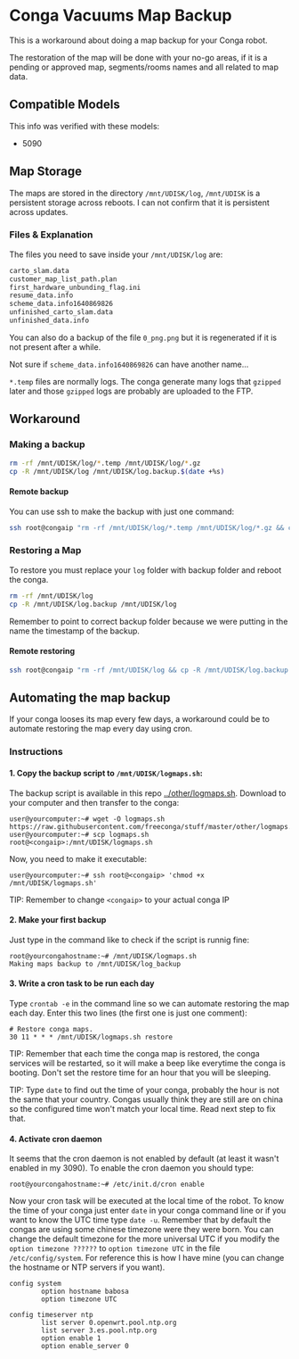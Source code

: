 # Conga Vacuums Map Backup

This is a workaround about doing a map backup for your Conga robot.

The restoration of the map will be done with your no-go areas, if it is a pending or approved map, segments/rooms names and all related to map data.

## Compatible Models

This info was verified with these models:
- 5090

## Map Storage

The maps are stored in the directory `/mnt/UDISK/log`, `/mnt/UDISK` is a persistent storage across reboots. I can not confirm that it is persistent across updates.


### Files & Explanation

The files you need to save inside your `/mnt/UDISK/log` are:

```bash
carto_slam.data
customer_map_list_path.plan
first_hardware_unbunding_flag.ini
resume_data.info
scheme_data.info1640869826
unfinished_carto_slam.data
unfinished_data.info
```

You can also do a backup of the file `0_png.png` but it is regenerated if it is not present after a while.

Not sure if `scheme_data.info1640869826` can have another name...

`*.temp` files are normally logs. The conga generate many logs that `gzipped` later and those `gzipped` logs are probably are uploaded to the FTP.

## Workaround

### Making a backup

```bash
rm -rf /mnt/UDISK/log/*.temp /mnt/UDISK/log/*.gz
cp -R /mnt/UDISK/log /mnt/UDISK/log.backup.$(date +%s)
```

#### Remote backup

You can use ssh to make the backup with just one command:

```bash
ssh root@congaip "rm -rf /mnt/UDISK/log/*.temp /mnt/UDISK/log/*.gz && cp -R /mnt/UDISK/log /mnt/UDISK/log.backup.$(date +%s)"
```

### Restoring a Map

To restore you must replace your `log` folder with backup folder and reboot the conga.

```bash
rm -rf /mnt/UDISK/log
cp -R /mnt/UDISK/log.backup /mnt/UDISK/log
```

Remember to point to correct backup folder because we were putting in the name the timestamp of the backup.

#### Remote restoring

```bash
ssh root@congaip "rm -rf /mnt/UDISK/log && cp -R /mnt/UDISK/log.backup /mnt/UDISK/log"
```

## Automating the map backup

If your conga looses its map every few days, a workaround could be to automate restoring the map every day using cron.

### Instructions

#### 1. Copy the backup script to `/mnt/UDISK/logmaps.sh`:

The backup script is available in this repo [../other/logmaps.sh](../other/logmaps.sh). Download to your computer and then transfer to the conga:

    user@yourcomputer:~# wget -O logmaps.sh https://raw.githubusercontent.com/freeconga/stuff/master/other/logmaps.sh
    user@yourcomputer:~# scp logmaps.sh root@<congaip>:/mnt/UDISK/logmaps.sh

Now, you need to make it executable:

    user@yourcomputer:~# ssh root@<congaip> 'chmod +x /mnt/UDISK/logmaps.sh'

TIP: Remember to change `<congaip>` to your actual conga IP

#### 2. Make your first backup

Just type in the command like to check if the script is runnig fine:

    root@yourcongahostname:~# /mnt/UDISK/logmaps.sh
    Making maps backup to /mnt/UDISK/log_backup

#### 3. Write a cron task to be run each day

Type `crontab -e` in the command line so we can automate restoring the map each day. Enter this two lines (the first one is just one comment):

    # Restore conga maps.
    30 11 * * * /mnt/UDISK/logmaps.sh restore


TIP: Remember that each time the conga map is restored, the conga services will be restarted, so it will make a beep like everytime the conga is booting. Don't set the restore time for an hour that you will be sleeping.

TIP: Type `date` to find out the time of your conga, probably the hour is not the same that your country. Congas usually think they are still are on china so the configured time won't match your local time. Read next step to fix that.


#### 4. Activate cron daemon

It seems that the cron daemon is not enabled by default (at least it wasn't enabled in my 3090). To enable the cron daemon you should type:

    root@yourcongahostname:~# /etc/init.d/cron enable

Now your cron task will be executed at the local time of the robot. To know the time of your conga just enter `date` in your conga command line or if you want to know the UTC time type `date -u`. Remember that by default the congas are using some chinese timezone were they were born. You can change the default timezone for the more universal UTC if you modify the `option timezone ??????` to `option timezone UTC` in the file `/etc/config/system`. For reference this is how I have mine (you can change the hostname or NTP servers if you want).

    config system
            option hostname babosa
            option timezone UTC

    config timeserver ntp
            list server 0.openwrt.pool.ntp.org
            list server 3.es.pool.ntp.org
            option enable 1
            option enable_server 0
